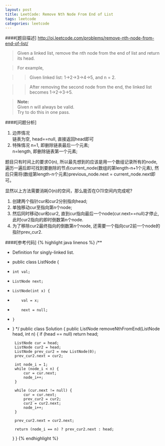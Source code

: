 ```yaml
---
layout: post
title: LeetCode: Remove Nth Node From End of List
tags: leetcode
categories: leetcode
---
```

####[题目描述]
<http://oj.leetcode.com/problems/remove-nth-node-from-end-of-list/>
>Given a linked list, remove the nth node from the end of list and return its head.

>For example,

>>   Given linked list: 1->2->3->4->5, and n = 2.

>>   After removing the second node from the end, the linked list becomes 1->2->3->5.

>**Note:**  
>Given n will always be valid.  
>Try to do this in one pass.

####[问题分析]
1. 边界情况  
链表为空, head==null, 直接返回head即可
2. 特殊情况
n=1, 即删除链表最后一个元素;  
n=length, 即删除链表第一个元素;  


题目只有时间上的要求O(n), 所以最先想到的应该是用一个数组记录所有的node, 遍历一遍后即可找到要删除的节点current_node(数组的第length-n+1个元素), 然后只需将(数组第length-n个元素)previous_node.next = current_node.next即可。  


显然以上方法需要消耗O(n)的空间，那么能否在O(1)空间内完成呢?  


1. 创建两个指针cur和cur2分别指向head;  
2. 单独移动cur至指向第n个node;
3. 然后同时移动cur和cur2, 直到cur指向最后一个node(cur.next==null)才停止, 此时cur2指向的即时倒数第n个node.
4. 为了移除cur2最终指向的倒数第n个node, 还需要一个指向cur2前一个node的指针prev_cur2.

####[参考代码]
{% highlight java linenos %}
/**
 * Definition for singly-linked list.
 * public class ListNode {
 *     int val;
 *     ListNode next;
 *     ListNode(int x) {
 *         val = x;
 *         next = null;
 *     }
 * }
 */
public class Solution {
    public ListNode removeNthFromEnd(ListNode head, int n) {
        if (head == null) return head;
        
        ListNode cur = head;
        ListNode cur2 = head;
        ListNode prev_cur2 = new ListNode(0);
        prev_cur2.next = cur2;
        
        int node_i = 1;
        while (node_i < n) {
            cur = cur.next;
            node_i++;
        }
        
        while (cur.next != null) {
            cur = cur.next;
            prev_cur2 = cur2;
            cur2 = cur2.next;
            node_i++;
        }
        
        prev_cur2.next = cur2.next;
        
        return (node_i == n) ? prev_cur2.next : head;
    }
}
{% endhighlight %}